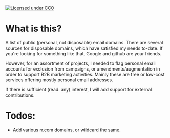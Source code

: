[![Licensed under CC0](https://licensebuttons.net/p/zero/1.0/88x31.png)](https://creativecommons.org/publicdomain/zero/1.0/)

# What is this?
A list of public (personal, not disposable) email domains. There are several sources for disposable domains, which have satisfied my needs to-date. If you're looking for something like that, Google and github are your friends.

However, for an assortment of projects, I needed to flag personal email accounts for exclusion from campaigns, or amendments/augmentation in order to support B2B marketing activities. Mainly these are free or low-cost services offering mostly personal email addresses.

If there is sufficient (read: any) interest, I will add support for external contributions.

# Todos:
* Add various rr.com domains, or wildcard the same.
